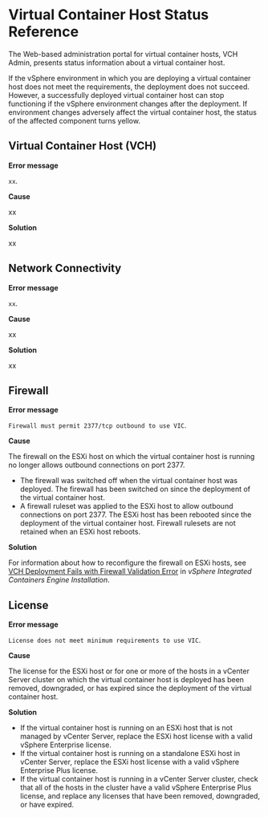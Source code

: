 # Virtual Container Host Status Reference #

The Web-based administration portal for virtual container hosts, VCH Admin, presents status information about a virtual container host.

If the vSphere environment in which you are deploying a virtual container host does not meet the requirements, the deployment does not succeed. However, a successfully deployed virtual container host can stop functioning if the vSphere environment changes after the deployment. If environment changes adversely affect the virtual container host, the status of the affected component turns yellow.

## Virtual Container Host (VCH) ##

**Error message**

`xx`.

**Cause** 

xx

**Solution** 

xx

## Network Connectivity ##

**Error message**

`xx`.

**Cause** 

xx

**Solution** 

xx

## Firewall ##

**Error message**

`Firewall must permit 2377/tcp outbound to use VIC`.

**Cause**

The firewall on the ESXi host on which the virtual container host is running no longer allows outbound connections on port 2377.

- The firewall was switched off when the virtual container host was deployed. The firewall has been switched on since the deployment of the virtual container host.
- A firewall ruleset was applied to the ESXi host to allow outbound connections on port 2377. The ESXi host has been rebooted since the deployment of the virtual container host. Firewall rulesets are not retained when an ESXi host reboots.

**Solution**

For information about how to reconfigure the firewall on ESXi hosts, see [VCH Deployment Fails with Firewall Validation Error](../vic_installation/ts_firewall_error.html) in *vSphere Integrated Containers Engine Installation*.

## License ##

**Error message**

`License does not meet minimum requirements to use VIC`.

**Cause** 

The license for the ESXi host or for one or more of the hosts in a vCenter Server cluster on which the virtual container host is deployed has been removed, downgraded, or has expired since the deployment of the virtual container host.

**Solution** 

- If the virtual container host is running on an ESXi host that is not managed by vCenter Server, replace the ESXi host license with a valid vSphere Enterprise license.
- If the virtual container host is running on a standalone ESXi host in vCenter Server, replace the ESXi host license with a valid vSphere Enterprise Plus license.
- If the virtual container host is running in a vCenter Server cluster, check that all of the hosts in the cluster have a valid vSphere Enterprise Plus license, and replace any licenses that have been removed, downgraded, or have expired.